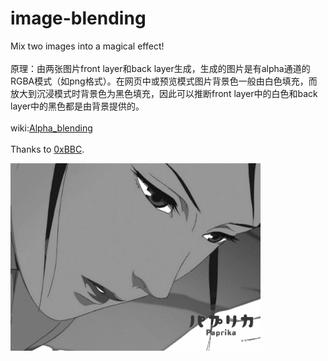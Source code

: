# image-blending
Mix two images into a magical effect! <br /><br />
原理：由两张图片front layer和back layer生成，生成的图片是有alpha通道的RGBA模式（如png格式）。在网页中或预览模式图片背景色一般由白色填充，而放大到沉浸模式时背景色为黑色填充，因此可以推断front layer中的白色和back layer中的黑色都是由背景提供的。<br />
<br />
wiki:<a href="https://en.wikipedia.org/wiki/Alpha_compositing#Alpha_blending">Alpha_blending</a><br /><br />
Thanks to <a href = "https://blog.0xbbc.com/2016/09/magic-image-alpha-channel/">0xBBC</a>.

<img src="https://github.com/yansixing/image-blending/blob/master/img3.png?raw=true" width="400px" height="300px">
